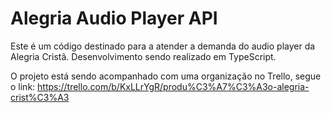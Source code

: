 # Alegria Audio Player API
Este é um código destinado para a atender a demanda do audio player da Alegria Cristã.
Desenvolvimento sendo realizado em TypeScript.

O projeto está sendo acompanhado com uma organização no Trello, segue o link:
https://trello.com/b/KxLLrYgR/produ%C3%A7%C3%A3o-alegria-crist%C3%A3
